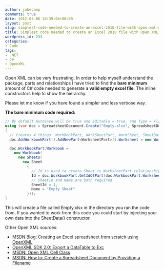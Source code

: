 ```yaml
---
author: jokecamp
comments: true
date: 2012-04-06 18:39:04+00:00
layout: post
slug: simplest-code-needed-to-create-an-excel-2010-file-with-open-xml-sdk-2-0
title: Simplest code needed to create an Excel 2010 file with Open XML SDK 2.0
wordpress_id: 233
categories:
- Code
tags:
- .NET
- C#
- OpenXML
---
```


Open XML can be very frustrating. In order to help myself understand the package, parts and relationships I have tried to find the **bare minimum** amount of C# code needed to generate a **valid empty excel file**. The inline constructors help to show the hierarchy.

Please let me know if you have found a simpler and less verbose way.

**The bare minimum code required:**

```csharp
// By default AutoSave will be true and Editable = true, and Type = xlsx
using (var doc = SpreadsheetDocument.Create("Empty.xlsx", SpreadsheetDocumentType.Workbook))
{
  // Creates 4 things: WorkBookPart, WorkSheetPart, WorkSheet, SheetData
  doc.AddWorkbookPart().AddNewPart<WorksheetPart>().Worksheet = new Worksheet(new SheetData());

  doc.WorkbookPart.Workbook =
    new Workbook(
      new Sheets(
        new Sheet
          {
            // Id is used to create Sheet to WorksheetPart relationship
            Id = doc.WorkbookPart.GetIdOfPart(doc.WorkbookPart.WorksheetParts.First()),
            // SheetId and Name are both required
            SheetId = 1,
            Name = "Empty Sheet"
          }));
}
```

This will create a file called Empty.xlsx in the directory you ran the code from. If you wanted to work from this code you could start by injecting your own data into the SheetData() constructor.

Other Open XML sources:

  - [MSDN Blog: Creating an Excel spreadsheet from scratch using OpenXML](http://blogs.msdn.com/b/chrisquon/archive/2009/07/22/creating-an-excel-spreadsheet-from-scratch-using-openxml.aspx)
  - [OpenXML SDK 2.0: Export a DataTable to Exc](http://www.lateral8.com/articles/2010/3/5/openxml-sdk-20-export-a-datatable-to-excel.aspx)
  - [MSDN: Open XML Cell Class](http://msdn.microsoft.com/en-us/library/documentformat.openxml.spreadsheet.cell.aspx)
  - [MSDN: How to: Create a Spreadsheet Document by Providing a Filename](http://msdn.microsoft.com/en-us/library/ff478153.aspx)
